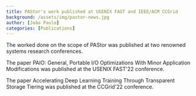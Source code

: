 ```yaml
---
title: PAStor's work published at USENIX FAST and IEEE/ACM CCGrid
background: /assets/img/pastor-news.jpg
author: [João Paulo]
categories: [Publications]
---
```


The worked done on the scope of PAStor was published at two renowned systems research conferences.

The paper PAIO: General, Portable I/O Optimizations With Minor Application Modifications was published at the USENIX FAST'22 conference.

The paper Accelerating Deep Learning Training Through Transparent Storage Tiering was published at the CCGrid'22 conference.


